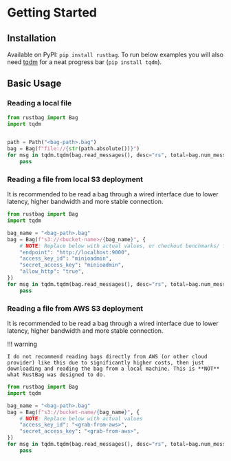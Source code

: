 # Getting Started

## Installation
Available on PyPI: `pip install rustbag`.
To run below examples you will also need [tqdm]() for a neat progress bar (`pip install tqdm`).

## Basic Usage

### Reading a local file
```python
from rustbag import Bag
import tqdm


path = Path("<bag-path>.bag")
bag = Bag(f"file://{str(path.absolute())}")
for msg in tqdm.tqdm(bag.read_messages(), desc="rs", total=bag.num_messages()):
    pass
```

### Reading a file from local S3 deployment
It is recommended to be read a bag through a wired interface due to lower latency, higher bandwidth and more stable connection.

```python
from rustbag import Bag
import tqdm

bag_name = "<bag-path>.bag"
bag = Bag(f"s3://<bucket-name>/{bag_name}", {
    # NOTE: Replace below with actual values, or checkout benchmarks/ folder on GitHub for standing up playground MinIO
    "endpoint": "http://localhost:9000",
    "access_key_id": "minioadmin",
    "secret_access_key": "minioadmin",
    "allow_http": "true",
})
for msg in tqdm.tqdm(bag.read_messages(), desc="rs", total=bag.num_messages()):
    pass
```


### Reading a file from AWS S3 deployment
It is recommended to be read a bag through a wired interface due to lower latency, higher bandwidth and more stable connection.

!!! warning

    I do not recommend reading bags directly from AWS (or other cloud provider) like this due to significantly higher costs, then just downloading and reading the bag from a local machine. This is **NOT** what RustBag was designed to do.

```python
from rustbag import Bag
import tqdm

bag_name = "<bag-path>.bag"
bag = Bag(f"s3://bucket-name/{bag_name}", {
    # NOTE: Replace below with actual values
    "access_key_id": "<grab-from-aws>",
    "secret_access_key": "<grab-from-aws>",
})
for msg in tqdm.tqdm(bag.read_messages(), desc="rs", total=bag.num_messages()):
    pass
```


